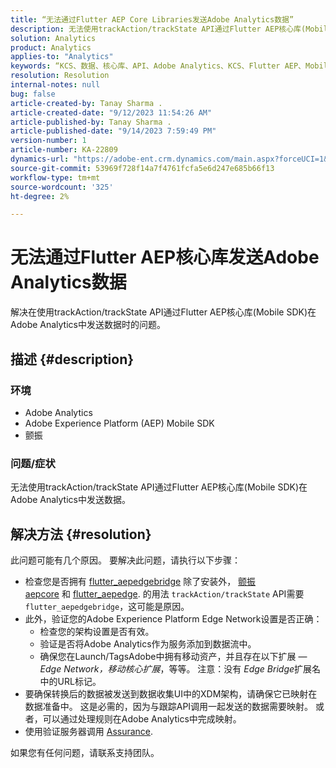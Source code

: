 ```yaml
---
title: “无法通过Flutter AEP Core Libraries发送Adobe Analytics数据”
description: 无法使用trackAction/trackState API通过Flutter AEP核心库(Mobile SDK)发送Adobe Analytics数据。
solution: Analytics
product: Analytics
applies-to: "Analytics"
keywords: “KCS、数据、核心库、API、Adobe Analytics、KCS、Flutter AEP、Mobile SDK、Edge Network、Mobile核心扩展、trackAction、trackState、flutter_aepedgebridge、flutter_aepcore、flutter_aepedge、Adobe Experience Platform”
resolution: Resolution
internal-notes: null
bug: false
article-created-by: Tanay Sharma .
article-created-date: "9/12/2023 11:54:26 AM"
article-published-by: Tanay Sharma .
article-published-date: "9/14/2023 7:59:49 PM"
version-number: 1
article-number: KA-22809
dynamics-url: "https://adobe-ent.crm.dynamics.com/main.aspx?forceUCI=1&pagetype=entityrecord&etn=knowledgearticle&id=6ff5471d-6351-ee11-be6f-6045bd0063aa"
source-git-commit: 53969f728f14a7f4761fcfa5e6d247e685b66f13
workflow-type: tm+mt
source-wordcount: '325'
ht-degree: 2%

---
```


# 无法通过Flutter AEP核心库发送Adobe Analytics数据


解决在使用trackAction/trackState API通过Flutter AEP核心库(Mobile SDK)在Adobe Analytics中发送数据时的问题。

## 描述 {#description}


### 环境

- Adobe Analytics
- Adobe Experience Platform (AEP) Mobile SDK
- 颤振


### 问题/症状

无法使用trackAction/trackState API通过Flutter AEP核心库(Mobile SDK)在Adobe Analytics中发送数据。


## 解决方法 {#resolution}


此问题可能有几个原因。 要解决此问题，请执行以下步骤：

- 检查您是否拥有 [flutter_aepedgebridge](https://pub.dev/packages/flutter_aepedgebridge "关注链接") 除了安装外， [颤振aepcore](https://pub.dev/packages/flutter_aepcore "关注链接") 和 [flutter_aepedge](https://pub.dev/packages/flutter_aepedge "关注链接"). 的用法 `trackAction/trackState` API需要 `flutter_aepedgebridge`，这可能是原因。
- 此外，验证您的Adobe Experience Platform Edge Network设置是否正确：
   - 检查您的架构设置是否有效。
   - 验证是否将Adobe Analytics作为服务添加到数据流中。
   - 确保您在Launch/TagsAdobe中拥有移动资产，并且存在以下扩展 —  *Edge Network，移动核心扩展*，等等。 注意：没有 *Edge Bridge*&#x200B;扩展名中的URL标记。
- 要确保转换后的数据被发送到数据收集UI中的XDM架构，请确保它已映射在数据准备中。 这是必需的，因为与跟踪API调用一起发送的数据需要映射。 或者，可以通过处理规则在Adobe Analytics中完成映射。
- 使用验证服务器调用 [Assurance](https://github.com/adobe/aepsdk_flutter/tree/main/plugins/flutter_aepassurance "关注链接").


如果您有任何问题，请联系支持团队。
